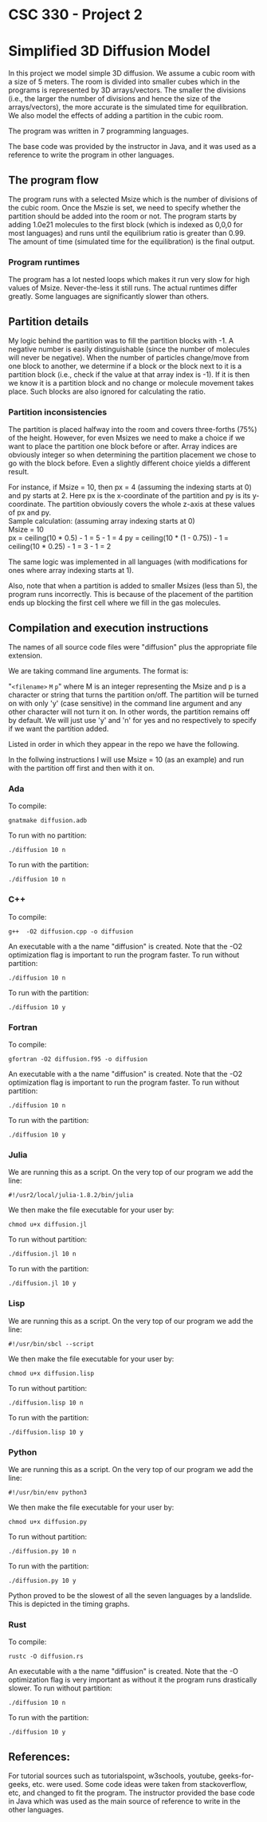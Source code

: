 # CSC 330 - Project 2
# Simplified 3D Diffusion Model

In this project we model simple 3D diffusion. We assume a cubic room with a size of 5 meters. The room is divided into smaller cubes which in the programs is
represented by 3D arrays/vectors. The smaller the divisions (i.e., the larger the number of divisions and hence the size of the arrays/vectors), the more accurate
is the simulated time for equilibration. We also model the effects of adding a partition in the cubic room.
 
The program was written in 7 programming languages.

The base code was provided by the instructor in Java, and it was used as a reference to write the program in other languages.

## The program flow

The program runs with a selected Msize which is the number of divisions of the cubic room. Once the Mszie is set, we need to specify whether the partition should be added into the room or not. The program starts by adding 1.0e21 molecules to the first block (which is indexed as 0,0,0 for most languages) and runs until the equilibrium ratio is greater than 0.99. The amount of time (simulated time for the equilibration) is the final output. 

### Program runtimes
The program has a lot nested loops which makes it run very slow for high values of Msize. Never-the-less it still runs. The actual runtimes differ greatly.
Some languages are significantly slower than others.

## Partition details
My logic behind the partition was to fill the partition blocks with -1. A negative number is easily distinguishable (since the number of molecules
will never be negative). When the number of particles change/move from one block to another, we determine if a block or the block next to it is a partition
block (i.e., check if the value at that array index is -1). If it is then we know it is a partition block and no change or molecule movement takes place.
Such blocks are also ignored for calculating the ratio.

### Partition inconsistencies
The partition is placed halfway into the room and covers three-forths (75%) of the height. However, for even Msizes we need to make a choice if we want to
place the partition one block before or after. Array indices are obviously integer so when determining the partition placement we chose to go with 
the block before. Even a slightly different choice yields a different result.

For instance, if Msize = 10, then px = 4 (assuming the indexing starts at 0) and py starts at 2. Here px is the x-coordinate of the partition and py is 
its y-coordinate. The partition obviously covers the whole z-axis at these values of px and py. <br>
Sample calculation: (assuming array indexing starts at 0) <br> 
   Msize = 10 <br>
   px = ceiling(10 * 0.5) - 1 = 5 - 1 = 4
   py = ceiling(10 * (1 - 0.75)) - 1 = ceiling(10 * 0.25) - 1 = 3 - 1 = 2 
   
The same logic was implemented in all languages (with modifications for ones where array indexing starts at 1). 

Also, note that when a partition is added to smaller Msizes (less than 5), the program runs incorrectly. This is because of the placement of the partition ends up blocking the
first cell where we fill in the gas molecules. 

## Compilation and execution instructions

The names of all source code files were "diffusion" plus the appropriate file extension.

We are taking command line arguments. The format is: <br>

"`<filename>` `M` `p`" where M is an integer representing the Msize and p is a character or string that turns the partition on/off.
The partition will be turned on with only 'y' (case sensitive) in the command line argument and any other character will not turn it on. In other words, the partition remains off by default.
We will just use 'y' and 'n' for yes and no respectively to specify if we want the partition added.

Listed in order in which they appear in the repo we have the following. 

In the follwing instructions I will use Msize = 10 (as an example) and run with the partition off first and then with it on.  

### Ada
To compile:
```
gnatmake diffusion.adb 
```
To run with no partition:
```
./diffusion 10 n
``` 
To run with the partition:
```
./diffusion 10 n
```

### C++
To compile:
```
g++  -O2 diffusion.cpp -o diffusion
```
An executable with a the name "diffusion" is created. 
Note that the -O2 optimization flag is important to run the program faster.
To run without partition:
```
./diffusion 10 n
```
To run with the partition:
```
./diffusion 10 y
```

### Fortran
To compile:
```
gfortran -O2 diffusion.f95 -o diffusion
```
An executable with a the name "diffusion" is created.
Note that the -O2 optimization flag is important to run the program faster.
To run without partition:
```
./diffusion 10 n
```
To run with the partition:
```
./diffusion 10 y
```

### Julia 
We are running this as a script.
On the very top of our program we add the line:
```
#!/usr2/local/julia-1.8.2/bin/julia
```
We then make the file executable for your user by:
```
chmod u+x diffusion.jl
```
To run without partition:
```
./diffusion.jl 10 n
```
To run with the partition:
```
./diffusion.jl 10 y
```

### Lisp
We are running this as a script.
On the very top of our program we add the line:
```
#!/usr/bin/sbcl --script
```
We then make the file executable for your user by:
```
chmod u+x diffusion.lisp
```
To run without partition:
```
./diffusion.lisp 10 n
```
To run with the partition:
```
./diffusion.lisp 10 y
```

### Python
We are running this as a script.
On the very top of our program we add the line:
```
#!/usr/bin/env python3
```
We then make the file executable for your user by:
```
chmod u+x diffusion.py
```
To run without partition:
```
./diffusion.py 10 n
```
To run with the partition:
```
./diffusion.py 10 y
```
Python proved to be the slowest of all the seven languages by a landslide. This is depicted in the timing graphs.

### Rust
To compile:
```
rustc -O diffusion.rs 
```
An executable with a the name "diffusion" is created.
Note that the -O optimization flag is very important as without it the program runs drastically slower.
To run without partition:
```
./diffusion 10 n
```
To run with the partition:
```
./diffusion 10 y
```

## References:
For tutorial sources such as tutorialspoint, w3schools, youtube, geeks-for-geeks, etc. were used.
Some code ideas were taken from stackoverflow, etc, and changed to fit the program.
The instructor provided the base code in Java which was used as the main source of reference to write in the other languages.


